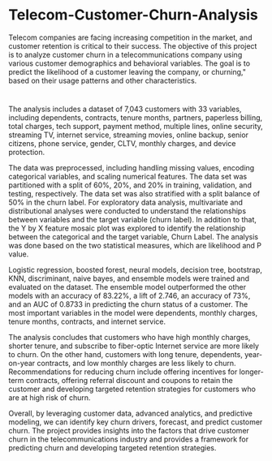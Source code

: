 # Telecom-Customer-Churn-Analysis
Telecom companies are facing increasing competition in the market, and customer retention is critical to their success. The objective of this project is to analyze customer churn in a telecommunications company using various customer demographics and behavioral variables. The goal is to predict the likelihood of a customer leaving the company, or churning," based on their usage patterns and other characteristics.
# 
The analysis includes a dataset of 7,043 customers with 33 variables, including dependents, contracts, tenure months, partners, paperless billing, total charges, tech support, payment method, multiple lines, online security, streaming TV, internet service, streaming movies, online backup, senior citizens, phone service, gender, CLTV, monthly charges, and device protection.

The data was preprocessed, including handling missing values, encoding categorical variables, and scaling numerical features. The data set was partitioned with a split of 60%, 20%, and 20% in training, validation, and testing, respectively. The data set was also stratified with a split balance of 50% in the churn label. For exploratory data analysis, multivariate and distributional analyses were conducted to understand the relationships between variables and the target variable (churn label). In addition to that, the Y by X feature mosaic plot was explored to identify the relationship between the categorical and the target variable, Churn Label. The analysis was done based on the two statistical measures, which are likelihood and P value.

Logistic regression, boosted forest, neural models, decision tree, bootstrap, KNN, discriminant, naive bayes, and ensemble models were trained and evaluated on the dataset. The ensemble model outperformed the other models with an accuracy of 83.22%, a lift of 2.746, an accuracy of 73%, and an AUC of 0.8733 in predicting the churn status of a customer. The most important variables in the model were dependents, monthly charges, tenure months, contracts, and internet service.

The analysis concludes that customers who have high monthly charges, shorter tenure, and subscribe to fiber-optic Internet service are more likely to churn. On the other hand, customers with long tenure, dependents, year-on-year contracts, and low monthly charges are less likely to churn. Recommendations for reducing churn include offering incentives for longer-term contracts, offering referral discount and coupons to retain the customer and developing targeted retention strategies for customers who are at high risk of churn.

Overall, by leveraging customer data, advanced analytics, and predictive modeling, we can identify key churn drivers, forecast, and predict customer churn. The project provides insights into the factors that drive customer churn in the telecommunications industry and provides a framework for predicting churn and developing targeted retention strategies.
